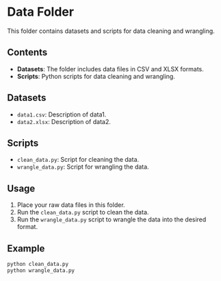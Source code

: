 # Data Folder

This folder contains datasets and scripts for data cleaning and wrangling.

## Contents

- **Datasets**: The folder includes data files in CSV and XLSX formats.
- **Scripts**: Python scripts for data cleaning and wrangling.

## Datasets

- `data1.csv`: Description of data1.
- `data2.xlsx`: Description of data2.

## Scripts

- `clean_data.py`: Script for cleaning the data.
- `wrangle_data.py`: Script for wrangling the data.

## Usage

1. Place your raw data files in this folder.
2. Run the `clean_data.py` script to clean the data.
3. Run the `wrangle_data.py` script to wrangle the data into the desired format.

## Example

```sh
python clean_data.py
python wrangle_data.py
```
